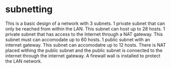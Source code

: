 # subnetting
This is a basic design of a network with 3 subnets. 
1 private subnet that can only be reached from within the LAN. This subnet can host up to 28 hosts.
1 private subnet that has access to the Internet through a NAT gateway. This subnet must can accomodate up to 60 hosts. 
1 public subnet with an internet gateway. This subnet can accomodatre up to 12 hosts. 
There is NAT placed withing the public subnet and the public subnet is connected to the internet through the internet gateway. 
A firewall wall is installed to protect the LAN network. 
